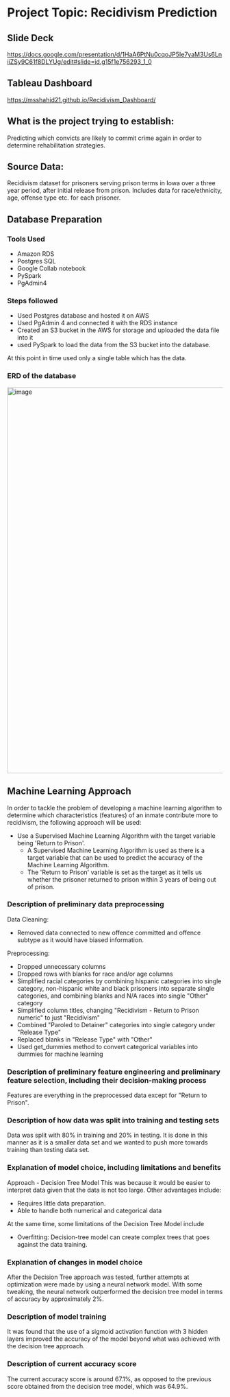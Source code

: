 # Project Topic: Recidivism Prediction

## Slide Deck
https://docs.google.com/presentation/d/1HaA6PtNu0cqoJP5Ie7yaM3Us6LniiZSy9C61f8DLYUg/edit#slide=id.g15f1e756293_1_0

## Tableau Dashboard
https://msshahid21.github.io/Recidivism_Dashboard/

## What is the project trying to establish:
Predicting which convicts are likely to commit crime again in order to determine rehabilitation strategies.

## Source Data:

Recidivism dataset for prisoners serving prison terms in Iowa over a three year period, after initial release from prison. Includes data for race/ethnicity, age, offense type etc. for each prisoner.

## Database Preparation

### Tools Used
- Amazon RDS
- Postgres SQL
- Google Collab notebook
- PySpark
- PgAdmin4

### Steps followed
- Used Postgres database and hosted it on AWS
- Used PgAdmin 4 and connected it with the RDS instance
- Created an S3 bucket in the AWS for storage and uploaded the data file into it
- used PySpark to load the data from the S3 bucket into the database.

At this point in time used only a single table which has the data.

### ERD of the database

<img width="900" alt="image" src="https://user-images.githubusercontent.com/104597335/193155505-d6a71278-4a24-4620-8d1b-2d51b57d2198.png">

## Machine Learning Approach
In order to tackle the problem of developing a machine learning algorithm to determine which characteristics (features) of an inmate contribute more to recidivism, the following approach will be used:

- Use a Supervised Machine Learning Algorithm with the target variable being 'Return to Prison'.
  - A Supervised Machine Learning Algorithm is used as there is a target variable that can be used to predict the accuracy of the Machine Learning Algorithm.  
  - The 'Return to Prison' variable is set as the target as it tells us whether the prisoner returned to prison within 3 years of being out of prison.

### Description of preliminary data preprocessing
Data Cleaning:
- Removed data connected to new offence committed and offence subtype as it would have biased information.

Preprocessing:
- Dropped unnecessary columns
- Dropped rows with blanks for race and/or age columns
- Simplified racial categories by combining hispanic categories into single category, non-hispanic white and black prisoners into separate single categories, and combining blanks and N/A races into single "Other" category
- Simplified column titles, changing "Recidivism - Return to Prison numeric" to just "Recidivism"
- Combined "Paroled to Detainer" categories into single category under "Release Type"
- Replaced blanks in "Release Type" with "Other"
- Used get_dummies method to convert categorical variables into dummies for machine learning

### Description of preliminary feature engineering and preliminary feature selection, including their decision-making process
Features are everything in the preprocessed data except for "Return to Prison".

### Description of how data was split into training and testing sets
Data was split with 80% in training and 20% in testing. It is done in this manner as it is a smaller data set and we wanted to push more towards training than testing data set.

### Explanation of model choice, including limitations and benefits
Approach - Decision Tree Model
This was because it would be easier to interpret data given that the data is not too large.
Other advantages include:
  - Requires little data preparation.
  - Able to handle both numerical and categorical data

At the same time, some limitations of the Decision Tree Model include
- Overfitting: Decision-tree model can create complex trees that goes against the data training.

### Explanation of changes in model choice
After the Decision Tree approach was tested, further attempts at optimization were made by using a neural network model. With some tweaking, the neural network outperformed the decision tree model in terms of accuracy by approximately 2%.

### Description of model training
It was found that the use of a sigmoid activation function with 3 hidden layers improved the accuracy of the model beyond what was achieved with the decision tree approach.

### Description of current accuracy score
The current accuracy score is around 67.1%, as opposed to the previous score obtained from the decision tree model, which was 64.9%.
